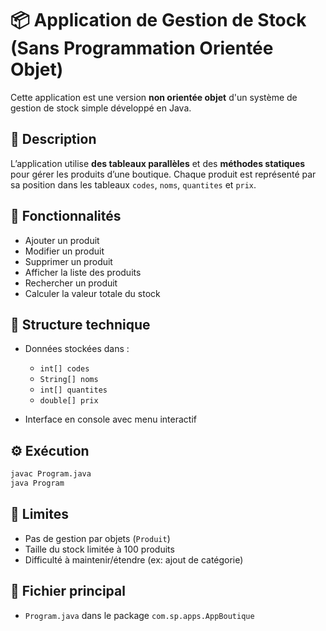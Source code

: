 # 📦 Application de Gestion de Stock (Sans Programmation Orientée Objet)

Cette application est une version **non orientée objet** d'un système de gestion de stock simple développé en Java.

## 🧠 Description

L’application utilise **des tableaux parallèles** et des **méthodes statiques** pour gérer les produits d’une boutique. Chaque produit est représenté par sa position dans les tableaux `codes`, `noms`, `quantites` et `prix`.

## 🎯 Fonctionnalités

- Ajouter un produit
- Modifier un produit
- Supprimer un produit
- Afficher la liste des produits
- Rechercher un produit
- Calculer la valeur totale du stock

## 🧱 Structure technique

- Données stockées dans :
  - `int[] codes`
  - `String[] noms`
  - `int[] quantites`
  - `double[] prix`

- Interface en console avec menu interactif

## ⚙️ Exécution

```bash
javac Program.java
java Program
```

## 📌 Limites

- Pas de gestion par objets (`Produit`)
- Taille du stock limitée à 100 produits
- Difficulté à maintenir/étendre (ex: ajout de catégorie)

## 📁 Fichier principal

- `Program.java` dans le package `com.sp.apps.AppBoutique`
